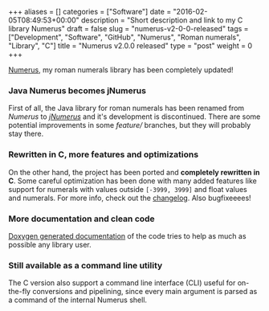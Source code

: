 +++
aliases      = []
categories   = ["Software"]
date         = "2016-02-05T08:49:53+00:00"
description  = "Short description and link to my C library Numerus"
draft        = false
slug         = "numerus-v2-0-0-released"
tags         = ["Development", "Software", "GitHub", "Numerus", "Roman numerals", "Library", "C"]
title        = "Numerus v2.0.0 released"
type         = "post"
weight       = 0
+++


[Numerus](https://github.com/TheMatjaz/Numerus), my roman numerals library has been completely updated!



### Java Numerus becomes jNumerus



First of all, the Java library for roman numerals has been renamed from _Numerus_ to _[jNumerus](https://github.com/TheMatjaz/jNumerus)_ and it's development is discontinued. There are some potential improvements in some _feature/_ branches, but they will probably stay there.



### 





### Rewritten in C, more features and optimizations



On the other hand, the project has been ported and **completely rewritten in C**. Some careful optimization has been done with many added features like support for numerals with values outside `[-3999, 3999]` and float values and numerals. For more info, check out the [changelog](https://github.com/TheMatjaz/Numerus/blob/master/CHANGELOG.md). Also bugfixeeees!



### More documentation and clean code



[Doxygen generated documentation](http://thematjaz.github.io/Numerus/) of the code tries to help as much as possible any library user.



### Still available as a command line utility



The C version also support a command line interface (CLI) useful for on-the-fly conversions and pipelining, since every main argument is parsed as a command of the internal Numerus shell.
